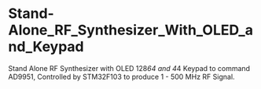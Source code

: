 # Stand-Alone_RF_Synthesizer_With_OLED_and_Keypad
Stand Alone RF Synthesizer with OLED 128*64 and 4*4 Keypad to command AD9951, Controlled by STM32F103 to produce 1 - 500 MHz RF Signal. 
